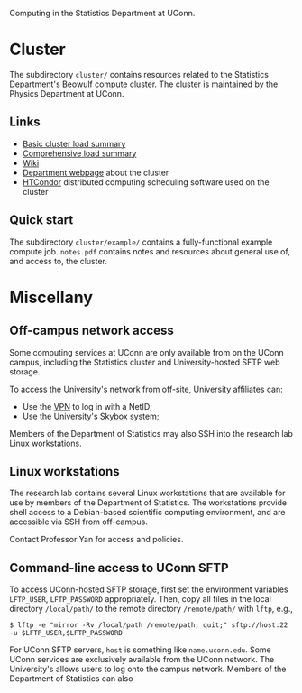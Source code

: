 
Computing in the Statistics Department at UConn.

# Cluster

The subdirectory `cluster/` contains resources related to the
Statistics Department's Beowulf compute cluster. The cluster is
maintained by the Physics Department at UConn.

## Links

* [Basic cluster load summary](http://gryphn.phys.uconn.edu/cgi-bin/uconn_stat.cgi)
* [Comprehensive load summary](https://grendl.phys.uconn.edu/ganglia/)
* [Wiki](http://gryphn.phys.uconn.edu/statswiki/index.php/Main_Page)
* [Department webpage](http://stat.uconn.edu/cluster/) about the cluster
* [HTCondor](https://research.cs.wisc.edu/htcondor/) distributed
  computing scheduling software used on the cluster

## Quick start

The subdirectory `cluster/example/` contains a fully-functional
example compute job. `notes.pdf` contains notes and resources about
general use of, and access to, the cluster.

# Miscellany

## Off-campus network access

Some computing services at UConn are only available from on the UConn
campus, including the Statistics cluster and University-hosted SFTP
web storage.

To access the University's network from off-site, University
affiliates can:

* Use the
  [VPN](http://remoteaccess.uconn.edu/vpn-overview/connect-via-vpn-client-2/) to
  log in with a NetID;
* Use the University's [Skybox](http://skybox.uconn.edu/) system;

Members of the Department of Statistics may also SSH into the research
lab Linux workstations.

## Linux workstations

The research lab contains several Linux workstations that are
available for use by members of the Department of Statistics. The
workstations provide shell access to a Debian-based scientific
computing environment, and are accessible via SSH from off-campus.

Contact Professor Yan for access and policies.

## Command-line access to UConn SFTP

To access UConn-hosted SFTP storage, first set the environment
variables `LFTP_USER`, `LFTP_PASSWORD` appropriately. Then, copy all
files in the local directory `/local/path/` to the remote directory
`/remote/path/` with `lftp`, e.g.,

```
$ lftp -e "mirror -Rv /local/path /remote/path; quit;" sftp://host:22 -u $LFTP_USER,$LFTP_PASSWORD
```

For UConn SFTP servers, `host` is something like
`name.uconn.edu`. Some UConn services are exclusively available from
the UConn network. The
University's
 allows
users to log onto the campus network. Members of the Department of
Statistics can also

